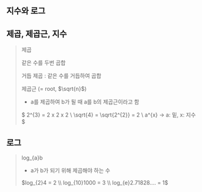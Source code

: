 ## 지수와 로그

## 제곱, 제곱근, 지수
> 제곱
>
> 같은 수를 두번 곱합
>
> 거듭 제곱 : 같은 수를 거듭하여 곱합
>
> 제곱근 (= root, $\sqrt{n}$)
>
> - a를 제곱하여 b가 될 때 a를 b의 제곱근이라고 함
>
> $ 2^{3} = 2 x 2 x 2 \\ \sqrt{4} = \sqrt{2^{2}} = 2 \\ a^{x} -> a: 밑, x: 지수 $

## 로그
> log_{a}b
>
> - a가 b가 되기 위해 제곱해야 하는 수
>
> $log_{2}4 = 2 \\ log_{10}1000 = 3 \\ log_{e}2.71828.... = 1$